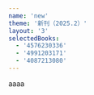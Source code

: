 ```yaml
---
name: 'new'
theme: '新刊（2025.2）'
layout: '3'
selectedBooks:
  - '4576230336'
  - '4991203171'
  - '4087213080'
---
```


aaaa